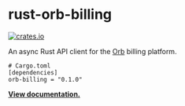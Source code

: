 # rust-orb-billing

[![crates.io](https://img.shields.io/crates/v/orb-billing.svg)](https://crates.io/crates/orb-billing)

An async Rust API client for the [Orb] billing platform.

```
# Cargo.toml
[dependencies]
orb-billing = "0.1.0"
```

**[View documentation.](https://docs.rs/orb-billing/0.1.0)**

[Orb]: https://withorb.com

